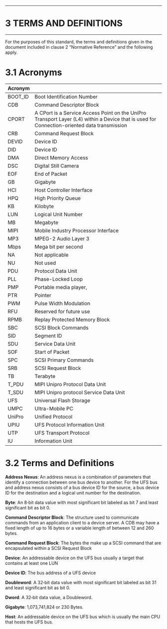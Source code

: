 ------
3 TERMS AND DEFINITIONS
======
------

For the purposes of this standard, the terms and definitions given in the document included in clause 2 “Normative Reference” and the following apply.

# 3.1 Acronyms

|Acronym||
|--|--|
|BOOT_ID |Boot Identification Number|
|CDB |Command Descriptor Block|
|CPORT| A CPort is a Service Access Point on the UniPro Transport Layer (L4) within a Device that is used for Connection-oriented data transmission|
|CRB| Command Request Block|
|DEVID| Device ID|
|DID| Device ID|
|DMA| Direct Memory Access|
|DSC| Digital Still Camera|
|EOF| End of Packet|
|GB| Gigabyte|
|HCI| Host Controller Interface|
|HPQ| High Priority Queue|
|KB| Kilobyte|
|LUN| Logical Unit Number|
|MB| Megabyte|
|MIPI| Mobile Industry Processor Interface|
|MP3| MPEG-2 Audio Layer 3|
|Mbps| Mega bit per second|
|NA| Not applicable|
|NU| Not used|
|PDU| Protocol Data Unit|
|PLL| Phase-Locked Loop|
|PMP| Portable media player,|
|PTR| Pointer|
|PWM| Pulse Width Modulation|
|RFU| Reserved for future use|
|RPMB| Replay Protected Memory Block|
|SBC| SCSI Block Commands|
|SID| Segment ID|
|SDU| Service Data Unit|
|SOF| Start of Packet|
|SPC| SCSI Primary Commands|
|SRB| SCSI Request Block|
|TB| Terabyte|
|T_PDU| MIPI Unipro Protocol Data Unit|
|T_SDU| MIPI Unipro protocol Service Data Unit|
|UFS| Universal Flash Storage|
|UMPC| Ultra-Mobile PC|
|UniPro| Unified Protocol|
|UPIU| UFS Protocol Information Unit|
|UTP| UFS Transport Protocol|
|IU| Information Unit|

# 3.2 Terms and Definitions

**Address Nexus**: An address nexus is a combination of parameters that identify a connection between one
bus device to another. For the UFS bus and address nexus consists of a bus device ID for the source, a bus
device ID for the destination and a logical unit number for the destination.  

**Byte**: An 8‐bit data value with most significant bit labeled as bit 7 and least significant bit as bit 0.  

**Command Descriptor Block**: The structure used to communicate commands from an application client to a device server. A CDB may have a fixed length of up to 16 bytes or a variable length of between 12 and 260 bytes.  

**Command Request Block**: The bytes the make up a SCSI command that are encapsulated within a SCSI
Request Block  

**Device**: An addressable device on the UFS bus usually a target that contains at least one LUN  

**Device ID**: The bus address of a UFS device  

**Doubleword**: A 32‐bit data value with most significant bit labeled as bit 31 and least significant bit as bit 0.  

**Dword**: A 32‐bit data value, a Doubleword.  

**Gigabyte**: 1,073,741,824 or 230 Bytes.  

**Host**: An addressable device on the UFS bus which is usually the main CPU that hosts the UFS bus.  
